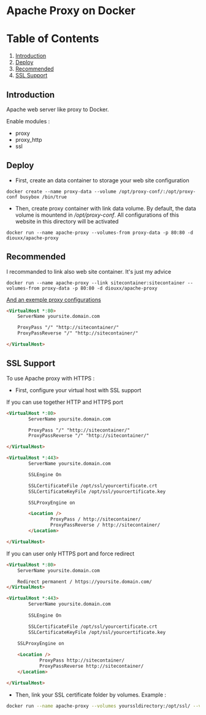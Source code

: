 # Apache Proxy on Docker

# Table of Contents
1. [Introduction](#introduction)
2. [Deploy](#deploy)
3. [Recommended](#recommended)
4. [SSL Support](#ssl-support)

## Introduction
Apache web server like proxy to Docker.

Enable modules :
  * proxy
  * proxy_http
  * ssl

## Deploy

* First, create an data container to storage your web site configuration
```
docker create --name proxy-data --volume /opt/proxy-conf/:/opt/proxy-conf busybox /bin/true
```

* Then, create proxy container with link data volume. By default, the data volume is mountend in */opt/proxy-conf*.
All configurations of this website in this directory will be activated
```
docker run --name apache-proxy --volumes-from proxy-data -p 80:80 -d diouxx/apache-proxy
```

## Recommended

I recommanded to link also web site container. It's just my advice

```
docker run --name apache-proxy --link sitecontainer:sitecontainer --volumes-from proxy-data -p 80:80 -d diouxx/apache-proxy
```

[And an exemple proxy configurations](https://httpd.apache.org/docs/current/en/mod/mod_proxy.html)

```html
<VirtualHost *:80>
	ServerName yoursite.domain.com

	ProxyPass "/" "http://sitecontainer/"
	ProxyPassReverse "/" "http://sitecontainer/"

</VirtualHost>
```
## SSL Support

To use Apache proxy with HTTPS :

* First, configure your virtual host with SSL support

If you can use together HTTP and HTTPS port
```html
<VirtualHost *:80>
        ServerName yoursite.domain.com

        ProxyPass "/" "http://sitecontainer/"
        ProxyPassReverse "/" "http://sitecontainer/"

</VirtualHost>

<VirtualHost *:443>
        ServerName yoursite.domain.com

        SSLEngine On

        SSLCertificateFile /opt/ssl/yourcertificate.crt
        SSLCertificateKeyFile /opt/ssl/yourcertificate.key

        SSLProxyEngine on

        <Location />
                ProxyPass / http://sitecontainer/
                ProxyPassReverse / http://sitecontainer/
        </Location>

</VirtualHost>
```

If you can user only HTTPS port and force redirect
```html
<VirtualHost *:80>
	ServerName yoursite.domain.com

	Redirect permanent / https://yoursite.domain.com/
</VirtualHost>

<VirtualHost *:443>
        ServerName yoursite.domain.com
	
        SSLEngine On

        SSLCertificateFile /opt/ssl/yourcertificate.crt
        SSLCertificateKeyFile /opt/ssl/yourcertificate.key

	SSLProxyEngine on
	
	<Location />
        	ProxyPass http://sitecontainer/
        	ProxyPassReverse http://sitecontainer/
	</Location>

</VirtualHost>
```

* Then, link your SSL certificate folder by volumes. Example :
```sh
docker run --name apache-proxy --volumes yourssldirectory:/opt/ssl/ --volumes-from proxy-data -p 80:80 -p 443:443 -d diouxx/apache-proxy
```
